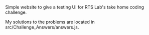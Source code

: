 Simple website to give a testing UI for RTS Lab's take home coding challenge.

My solutions to the problems are located in src/Challenge_Answers/answers.js.